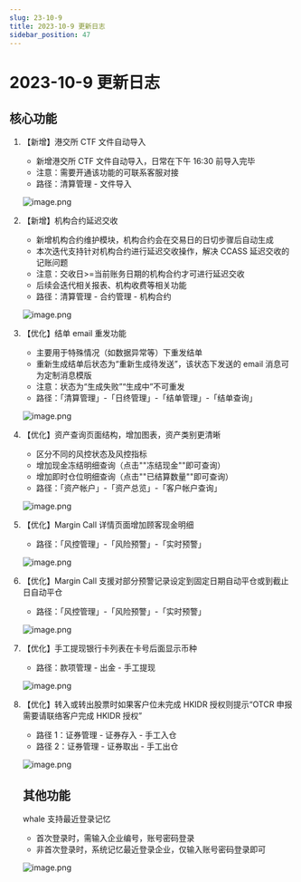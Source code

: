 ```yaml
---
slug: 23-10-9
title: 2023-10-9 更新日志
sidebar_position: 47
---
```



# 2023-10-9 更新日志


## 核心功能

1. 【新增】港交所 CTF 文件自动导入
    - 新增港交所 CTF 文件自动导入，日常在下午 16:30 前导入完毕
    - 注意：需要开通该功能的可联系客服对接
    - 路径：清算管理 - 文件导入

    ![image.png](/assets/2c374bdf38bc9ecfaf53fd6392839a61.png)

2. 【新增】机构合约延迟交收
    - 新增机构合约维护模块，机构合约会在交易日的日切步骤后自动生成
    - 本次迭代支持针对机构合约进行延迟交收操作，解决 CCASS 延迟交收的记账问题
    - 注意：交收日>=当前账务日期的机构合约才可进行延迟交收
    - 后续会迭代相关报表、机构收费等相关功能
    - 路径：清算管理 - 合约管理 - 机构合约

    ![image.png](/assets/eab0bb786b0e2e03c96668b5534b7fcc.png)

3. 【优化】结单 email 重发功能
    - 主要用于特殊情况（如数据异常等）下重发结单
    - 重新生成结单后状态为“重新生成待发送”，该状态下发送的 email 消息可为定制消息模版
    - 注意：状态为“生成失败”“生成中”不可重发
    - 路径：「清算管理」-「日终管理」-「结单管理」-「结单查询」

    ![image.png](/assets/8270c8b57c95cda9d8f88552311ffe1b.png)

4. 【优化】资产查询页面结构，增加图表，资产类别更清晰
    - 区分不同的风控状态及风控指标
    - 增加现金冻结明细查询（点击""冻结现金""即可查询）
    - 增加即时仓位明细查询（点击""已结算数量""即可查询）
    - 路径：「资产帐户」-「资产总览」-「客户帐户查询」

    ![image.png](/assets/c941ae2be5d05da85ab8ecd9056eae67.png)

5. 【优化】Margin Call 详情页面增加顾客现金明细
    - 路径：「风控管理」-「风险预警」-「实时预警」

    ![image.png](/assets/cf988f4b4677ed6ad1f10045901e563c.png)

6. 【优化】Margin Call 支援对部分预警记录设定到固定日期自动平仓或到截止日自动平仓
    - 路径：「风控管理」-「风险预警」-「实时预警」

    ![image.png](/assets/a79406f9dfd414b0184d8edcd4d3fa1e.png)

7. 【优化】手工提现银行卡列表在卡号后面显示币种
    - 路径：款项管理 - 出金 - 手工提现

    ![image.png](/assets/996b67642e2eaa380ba64beea04029ff.png)

8. 【优化】转入或转出股票时如果客户位未完成 HKIDR 授权则提示“OTCR 申报需要请联络客户完成 HKIDR 授权”
    - 路径 1：证券管理 - 证券存入 - 手工入仓
    - 路径 2：证券管理 - 证券取出 - 手工出仓

    ![image.png](/assets/2c1eb3516e8bf18cfb060cc7cd1c1037.png)


    ## 其他功能


    whale 支持最近登录记忆

    - 首次登录时，需输入企业编号，账号密码登录
    - 非首次登录时，系统记忆最近登录企业，仅输入账号密码登录即可

    ![image.png](/assets/067ebd2dab5ea3f8b840b3e19c1a8bde.png)

